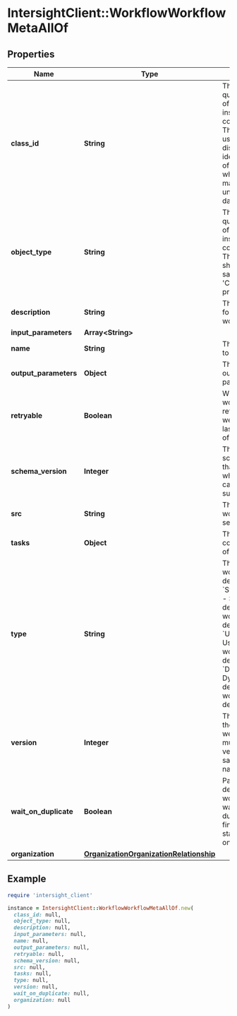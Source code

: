 # IntersightClient::WorkflowWorkflowMetaAllOf

## Properties

| Name | Type | Description | Notes |
| ---- | ---- | ----------- | ----- |
| **class_id** | **String** | The fully-qualified name of the instantiated, concrete type. This property is used as a discriminator to identify the type of the payload when marshaling and unmarshaling data. | [default to &#39;workflow.WorkflowMeta&#39;] |
| **object_type** | **String** | The fully-qualified name of the instantiated, concrete type. The value should be the same as the &#39;ClassId&#39; property. | [default to &#39;workflow.WorkflowMeta&#39;] |
| **description** | **String** | The description for the workflow. | [optional] |
| **input_parameters** | **Array&lt;String&gt;** |  | [optional] |
| **name** | **String** | The name given to the workflow. | [optional] |
| **output_parameters** | **Object** | The workflow output parameters. | [optional] |
| **retryable** | **Boolean** | When true, this workflow can be retried for 2 weeks since the last modification of the workflow. | [optional][default to false] |
| **schema_version** | **Integer** | The Conductor schema version that decides what attribute can be supported. | [optional] |
| **src** | **String** | The src is workflow owner service. | [optional] |
| **tasks** | **Object** | The tasks contained inside of the workflow. | [optional] |
| **type** | **String** | The type of workflow definition. * &#x60;SystemDefined&#x60; - System defined workflow definition. * &#x60;UserDefined&#x60; - User defined workflow definition. * &#x60;Dynamic&#x60; - Dynamically defined workflow definition. | [optional][default to &#39;SystemDefined&#39;] |
| **version** | **Integer** | The version for the workflow so we can support multiple versions for the same workflow name. | [optional][default to 1] |
| **wait_on_duplicate** | **Boolean** | Parameter decides if workflows will wait for a duplicate to finish before starting a new one. | [optional] |
| **organization** | [**OrganizationOrganizationRelationship**](OrganizationOrganizationRelationship.md) |  | [optional] |

## Example

```ruby
require 'intersight_client'

instance = IntersightClient::WorkflowWorkflowMetaAllOf.new(
  class_id: null,
  object_type: null,
  description: null,
  input_parameters: null,
  name: null,
  output_parameters: null,
  retryable: null,
  schema_version: null,
  src: null,
  tasks: null,
  type: null,
  version: null,
  wait_on_duplicate: null,
  organization: null
)
```

